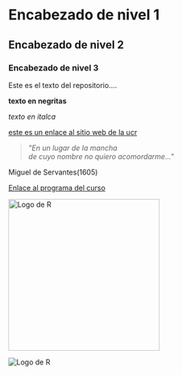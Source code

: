 # Encabezado de nivel 1
## Encabezado de nivel 2
### Encabezado de nivel 3

Este es el texto del repositorio....

**texto en negritas**

*texto en italca*

[este es un enlace al sitio web de la ucr](https://www.ucr.ac.cr/)

>*"En un lugar de la mancha      
>de cuyo nombre no quiero acomordarme..."*

Miguel de Servantes(1605)

[Enlace al programa del  curso](https://github.com/gf0604-procesamientodatosgeograficos/2021i-programa/blob/main/gf0604-procesamientodatosgeograficos-g001-2021i.pdf)

<img src="https://ih1.redbubble.net/image.522902202.8110/flat,750x1000,075,f.u8.jpg" alt="Logo de R" width="300">

![Logo de R](image.522902202.8110/flat,750x1000,075,f.u8.jpg)

